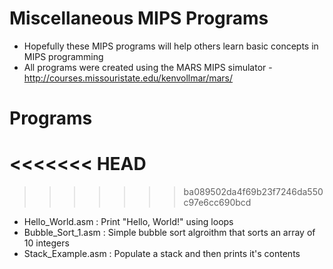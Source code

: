 Miscellaneous MIPS Programs
===========================

- Hopefully these MIPS programs will help others learn basic concepts in MIPS programming
- All programs were created using the MARS MIPS simulator - http://courses.missouristate.edu/kenvollmar/mars/

Programs
========
<<<<<<< HEAD
=======

>>>>>>> ba089502da4f69b23f7246da550c97e6cc690bcd
- Hello_World.asm : Print "Hello, World!" using loops
- Bubble_Sort_1.asm : Simple bubble sort algroithm that sorts an array of 10 integers 
- Stack_Example.asm : Populate a stack and then prints it's contents 
